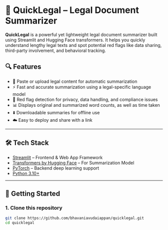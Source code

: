 # 📜 QuickLegal – Legal Document Summarizer

**QuickLegal** is a powerful yet lightweight legal document summarizer built using Streamlit and Hugging Face transformers. It helps you quickly understand lengthy legal texts and spot potential red flags like data sharing, third-party involvement, and behavioral tracking.

## 🔍 Features

- 📄 Paste or upload legal content for automatic summarization
- ⚡ Fast and accurate summarization using a legal-specific language model
- 🚨 Red flag detection for privacy, data handling, and compliance issues
- 📊 Displays original and summarized word counts, as well as time taken
- ⬇️ Downloadable summaries for offline use
- ☁️ Easy to deploy and share with a link

---

## 🛠 Tech Stack

- [Streamlit](https://streamlit.io/) – Frontend & Web App Framework
- [Transformers by Hugging Face](https://huggingface.co/transformers/) – For Summarization Model
- [PyTorch](https://pytorch.org/) – Backend deep learning support
- [Python 3.10+](https://www.python.org/)

---

## 🚀 Getting Started

### 1. Clone this repository
```bash
git clone https://github.com/bhavaniavudaiappan/quicklegal.git
cd quicklegal
